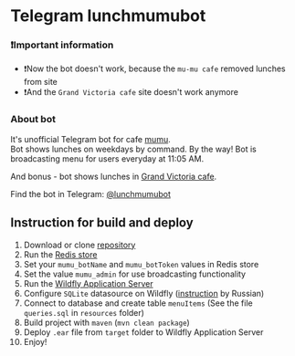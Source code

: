 # Telegram lunchmumubot

### ❗️Important information

- ️️️️❗️Now the bot doesn't work, because the `mu-mu cafe` removed lunches from site </br>
- ❗️And the `Grand Victoria cafe` site doesn't work anymore

### About bot

It's unofficial Telegram bot for cafe [mumu](https://www.cafemumu.ru). <br/>
Bot shows lunches on weekdays by command.
By the way! Bot is broadcasting menu for users everyday at 11:05 AM.

And bonus - bot shows lunches in [Grand Victoria cafe](http://restaurantgrandvictoria.ru).

Find the bot in Telegram: [@lunchmumubot](https://telegram.me/lunchmumubot)

## Instruction for build and deploy

1. Download or clone [repository](https://github.com/schepach/telegram-mumu-bot.git)
2. Run the [Redis store](https://redis.io/)
3. Set your `mumu_botName` and `mumu_botToken` values in Redis store
4. Set the value `mumu_admin` for use broadcasting functionality
5. Run the [Wildfly Application Server](https://www.wildfly.org/)
6. Configure `SQLite` datasource on Wildfly ([instruction](https://t.me/alexeywrites/30) by Russian)
7. Connect to database and create table `menuItems` (See the file `queries.sql` in `resources` folder)
8. Build project with `maven` (`mvn clean package`)
9. Deploy `.ear` file from `target` folder to Wildfly Application Server
10. Enjoy!
